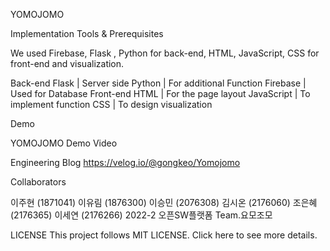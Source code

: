 YOMOJOMO 

Implementation Tools & Prerequisites

We used Firebase, Flask , Python for back-end, HTML, JavaScript, CSS for front-end and visualization.

Back-end
Flask | Server side
Python |  For additional Function
Firebase | Used for Database
Front-end
HTML | For the page layout
JavaScript | To implement function
CSS | To design visualization

Demo

YOMOJOMO Demo Video

Engineering Blog
https://velog.io/@gongkeo/Yomojomo


Collaborators

이주현 (1871041)
이유림 (1876300)
이승민 (2076308)
김시온 (2176060)
조은혜 (2176365)
이세연 (2176266)
2022-2 오픈SW플랫폼 Team.요모조모

LICENSE
This project follows MIT LICENSE. Click here to see more details.

